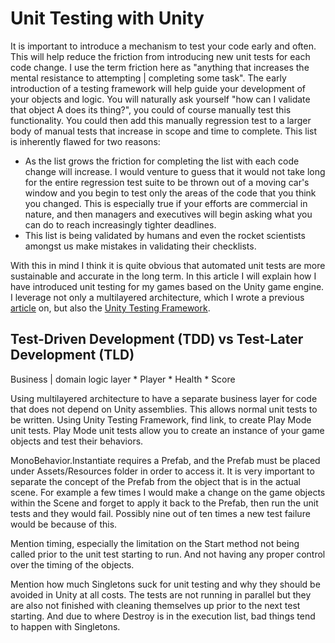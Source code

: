 # Unit Testing with Unity
It is important to introduce a mechanism to test your code early and often. This will help reduce the friction from introducing new unit tests for each code change. I use the term friction here as "anything that increases the mental resistance to attempting | completing some task". The early introduction of a testing framework will help guide your development of your objects and logic. You will naturally ask yourself "how can I validate that object A does its thing?", you could of course manually test this functionality. You could then add this manually regression test to a larger body of manual tests that increase in scope and time to complete. This list is inherently flawed for two reasons:
* As the list grows the friction for completing the list with each code change will increase. I would venture to guess that it would not take long for the entire regression test suite to be thrown out of a moving car's window and you begin to test only the areas of the code that you think you changed. This is especially true if your efforts are commercial in nature, and then managers and executives will begin asking what you can do to reach increasingly tighter deadlines.
* This list is being validated by humans and even the rocket scientists amongst us make mistakes in validating their checklists.

With this in mind I think it is quite obvious that automated unit tests are more sustainable and accurate in the long term. In this article I will explain how I have introduced unit testing for my games based on the Unity game engine. I leverage not only a multilayered architecture, which I wrote a previous [article](https://kevinkabatra.wordpress.com/2020/12/02/logical-multilayered-architecture-with-unity/) on, but also the [Unity Testing Framework](https://docs.unity3d.com/Packages/com.unity.test-framework@1.1/manual/index.html).

## Test-Driven Development (TDD) vs Test-Later Development (TLD)


Business | domain logic layer
    * Player
        * Health
        * Score

Using multilayered architecture to have a separate business layer for code that does not depend on Unity assemblies. This allows normal unit tests to be written.
Using Unity Testing Framework, find link, to create Play Mode unit tests. Play Mode unit tests allow you to create an instance of your game objects and test their behaviors.

MonoBehavior.Instantiate requires a Prefab, and the Prefab must be placed under Assets/Resources folder in order to access it.
It is very important to separate the concept of the Prefab from the object that is in the actual scene. For example a few times I would make a change on the game objects within the Scene and forget to apply it back to the Prefab, then run the unit tests and they would fail. Possibly nine out of ten times a new test failure would be because of this.

Mention timing, especially the limitation on the Start method not being called prior to the unit test starting to run. And not having any proper control over the timing of the objects.

Mention how much Singletons suck for unit testing and why they should be avoided in Unity at all costs. The tests are not running in parallel but they are also not finished with cleaning themselves up prior to the next test starting. And due to where Destroy is in the execution list, bad things tend to happen with Singletons.